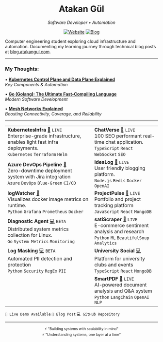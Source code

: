 <div align="center">
  <h1>Atakan Gül</h1>
  <p><em>Software Developer • Automation</em></p>

  [![Website](https://img.shields.io/badge/Website-atakangul.com-blue?style=flat-square&logo=google-chrome)](https://www.atakangul.com)
  [![Blog](https://img.shields.io/badge/Blog-blog.atakangul.com-orange?style=flat-square&logo=rss)](https://blog.atakangul.com)
</div>

Computer engineering student exploring cloud infrastructure and automation. Documenting my learning journey through technical blog posts at [blog.atakangul.com](https://blog.atakangul.com).

---


### My Thoughts:

▪️ [**Kubernetes Control Plane and Data Plane Explained**](https://atakangul.com/blogs/kubernetes-control-data-plane)  
   _Key Components & Automation_

▪️ [**Go (Golang): The Ultimate Fast-Compiling Language**](https://atakangul.com/blogs/go-golang-fast-compilation)  
   _Modern Software Development_

▪️ [**Mesh Networks Explained**](https://atakangul.com/blogs/mesh-networks-boost-connectivity-reliability)  
   _Boosting Connectivity, Coverage, and Reliability_

---

| | |
|---------------------------|-------------------|
| **KubernetesInfra** [🔗](https://kubernetes-infra.atakangul.com/) `LIVE`<br>Enterprise-grade infrastructure, enables light fast infra deployments.<br>`Kubernetes` `Terraform` `Helm` | **ChatVerse** [🔗](https://chat.atakangul.com/) `LIVE`<br>100 SEO performant real-time chat application.<br>`TypeScript` `React` `WebSocket` `SEO` |
| **Azure DevOps Pipeline** [📝](https://atakangul.com/blogs/nevotek-internship-ci-cd-experience)<br>Zero-downtime deployment system with Jira integration<br>`Azure` `DevOps` `Blue-Green` `CI/CD` | **ideaLog** [🔗](https://atakangul.com) `LIVE`<br>User friendly blogging platform.<br>`Node.js` `Redis` `Docker` `OpenAI` |
| **logWatcher** [📝](https://atakangul.com/blogs/logwatcher)<br>Visualizes docker image metrics on runtime.<br>`Python` `Grafana` `Prometheus` `Docker` | **ProjectPulse** [🔗](https://sprojects.live/) `LIVE`<br>Portfolio and project tracking platform<br>`JavaScript` `React` `MongoDB` |
| **Diagnostic Agent** [💻](https://github.com/AtakanG7/linux-diagnostic-agent) `BETA`<br>Distributed system metrics collection for Linux.<br>`Go` `System Metrics` `Monitoring` | **satiScraper** [🔗](https://satiscraper.onrender.com/) `LIVE`<br>E-commerce sentiment analysis and research<br>`Python` `ML` `BeautifulSoup` `Analytics` |
| **Log Masking** [💻](https://github.com/AtakanG7/enhanced-log-masking) `BETA`<br>Automated PII detection and protection<br>`Python` `Security` `RegEx` `PII` | **University Social** [💻](https://github.com/AtakanG7/bilgililerpaylasiyor)<br>Platform for university clubs and events<br>`TypeScript` `React` `MongoDB` |
| | **SmartPDF** [🔗](https://smartpdf.onrender.com/) `LIVE`<br>AI-powered document analysis and Q&A system<br>`Python` `LangChain` `OpenAI` `NLP`  |

`🔗 Live Demo Available` `📝 Blog Post` `💻 GitHub Repository`

---

<div align="center">
  <sub>⚡ "Building systems with scalability in mind" </sub>
</div>

<div align="center">
  <sub>⚡ "Understanding systems, one layer at a time"</sub>
</div>
